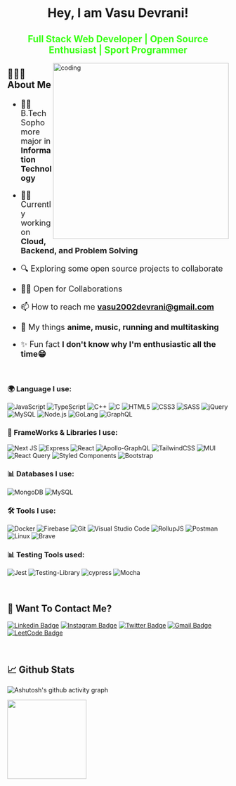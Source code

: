 <!-- <img align="center" src="https://i.imgur.com/4ASafy0.png"> -->

<h1 align="center"> Hey, I am Vasu Devrani!</h1>
<!-- h -->
<span style="color:#39FF14"><h2 align="center" color="#39FF14">Full Stack Web Developer | Open Source Enthusiast | Sport Programmer</h2></span>

<div>
<img align="right" alt="coding" width="400" src="https://user-images.githubusercontent.com/101383635/198191581-35c5935a-ac37-4ee0-af05-1ba14e08f026.gif">
</div>
<h2>

🙋🏻‍♂️ About Me

</h2>
<span style="font-size: 18px">
<p >

- 👨‍🎓 B.Tech Sophomore major in **Information Technology**

- 👨‍💻 Currently working on **Cloud, Backend, and Problem Solving**

- 🔍 Exploring some open source projects to collaborate

- 🤝🏼 Open for Collaborations
 
-  📫 How to reach me **vasu2002devrani@gmail.com**
 
- 🙂 My things **anime, music, running and multitasking**

- ✨ Fun fact **I don't know why I'm enthusiastic all the time😁**

</p>
</span>
</br>

<h3>

🌍 Language I use:

</h3>

<p >
 
![JavaScript](https://img.shields.io/badge/JavaScript-F7DF1E?style=for-the-badge&logo=javascript&logoColor=black)
![TypeScript](https://shields.io/badge/TypeScript-3178C6?logo=TypeScript&logoColor=FFF&style=for-the-badge)
![C++](https://img.shields.io/badge/C%2B%2B-00599C?style=for-the-badge&logo=c%2B%2B&logoColor=white)
![C](https://img.shields.io/badge/C-00599C?style=for-the-badge&logo=c&logoColor=white)
![HTML5](https://img.shields.io/badge/HTML5-E34F26?style=for-the-badge&logo=html5&logoColor=white)
![CSS3](https://img.shields.io/badge/CSS3-1572B6?style=for-the-badge&logo=css3&logoColor=white)
![SASS](https://img.shields.io/badge/SASS-hotpink.svg?style=for-the-badge&logo=SASS&logoColor=white)
![jQuery](https://img.shields.io/badge/jQuery-0769AD?style=for-the-badge&logo=jquery&logoColor=white)
![MySQL](https://img.shields.io/badge/MySQL-00000F?style=for-the-badge&logo=mysql&logoColor=white)
![Node.js](https://img.shields.io/badge/Node.js-43853D?style=for-the-badge&logo=node.js&logoColor=white)
![GoLang](https://img.shields.io/badge/Go-GoLang-blue?style=for-the-badge)
![GraphQL](https://img.shields.io/badge/-GraphQL-E10098?style=for-the-badge&logo=graphql&logoColor=white)
 
<h3>

🦾 FrameWorks & Libraries I use:

</h3>
 
<p>
 
![Next JS](https://img.shields.io/badge/Next-black?style=for-the-badge&logo=next.js&logoColor=white)
![Express](https://img.shields.io/badge/Express.js-white?style=for-the-badge&logo=express&logoColor=black)
![React](https://img.shields.io/badge/React-20232A?style=for-the-badge&logo=react&logoColor=61DAFB)
![Apollo-GraphQL](https://img.shields.io/badge/-ApolloGraphQL-311C87?style=for-the-badge&logo=apollo-graphql)
![TailwindCSS](https://img.shields.io/badge/tailwindcss-%2338B2AC.svg?style=for-the-badge&logo=tailwind-css&logoColor=white)
![MUI](https://img.shields.io/badge/MUI-%230081CB.svg?style=for-the-badge&logo=mui&logoColor=white)
![React Query](https://img.shields.io/badge/-React%20Query-FF4154?style=for-the-badge&logo=react%20query&logoColor=white)
![Styled Components](https://img.shields.io/badge/styled--components-DB7093?style=for-the-badge&logo=styled-components&logoColor=white)
![Bootstrap](https://img.shields.io/badge/Bootstrap-563D7C?style=for-the-badge&logo=bootstrap&logoColor=white)

</p>

<h3>

📊 Databases I use:

</h3>
<p>
 
![MongoDB](https://img.shields.io/badge/MongoDB-4EA94B?style=for-the-badge&logo=mongodb&logoColor=white)
![MySQL](https://img.shields.io/badge/mysql-%2300f.svg?style=for-the-badge&logo=mysql&logoColor=white)

</p>

<h3>

🛠️ Tools I use:

</h3>

![Docker](https://img.shields.io/badge/docker-%230db7ed.svg?style=for-the-badge&logo=docker&logoColor=white)
![Firebase](https://img.shields.io/badge/Firebase-039BE5?style=for-the-badge&logo=Firebase&logoColor=white)
![Git](https://img.shields.io/badge/-git-F1502F?style=for-the-badge&logo=git&logoColor=white)
![Visual Studio Code](https://img.shields.io/badge/Visual_Studio_Code-0078D4?style=for-the-badge&logo=visual%20studio%20code&logoColor=white)
![RollupJS](https://img.shields.io/badge/RollupJS-ef3335?style=for-the-badge&logo=rollup.js&logoColor=white)
![Postman](https://img.shields.io/badge/Postman-E95420?style=for-the-badge&logo=Postman&logoColor=white)
![Linux](https://img.shields.io/badge/Linux-FCC624?style=for-the-badge&logo=linux&logoColor=black)
![Brave](https://img.shields.io/badge/Brave-FB542B?style=for-the-badge&logo=Brave&logoColor=white)

</p>

<h3>

📊 Testing Tools used:

</h3>
<p>
 
![Jest](https://img.shields.io/badge/-jest-%23C21325?style=for-the-badge&logo=jest&logoColor=white)
![Testing-Library](https://img.shields.io/badge/-TestingLibrary-%23E33332?style=for-the-badge&logo=testing-library&logoColor=white)
![cypress](https://img.shields.io/badge/-cypress-%23E5E5E5?style=for-the-badge&logo=cypress&logoColor=058a5e)
![Mocha](https://img.shields.io/badge/-mocha-%238D6748?style=for-the-badge&logo=mocha&logoColor=white)

</p>
</br>

<h2>💬 Want To Contact Me? </h2>

<p >

[![Linkedin Badge](https://img.shields.io/badge/-VasuDevrani-blue?style=for-the-badge&logo=Linkedin&logoColor=white&link=https://linkedin.com/in/vasu-devrani)](https://linkedin.com/in/vasu-devrani)
[![Instagram Badge](https://img.shields.io/badge/-vasu_devrani-purple?style=for-the-badge&logo=instagram&logoColor=white&link=https://www.instagram.com/vasu_devrani/)](https://www.instagram.com/vasu_devrani/)
[![Twitter Badge](https://img.shields.io/badge/-si_vasu-blue?style=for-the-badge&logo=Twitter&logoColor=white&link=https://twitter.com/si_vasu)](https://twitter.com/si_vasu)
[![Gmail Badge](https://img.shields.io/badge/Vasu_Devrani@gmail.com-white?style=for-the-badge&logo=Gmail&logoColor=&link=mailto:vasu2002devrani@gmail.com)](mailto:vasu2002devrani@gmail.com)
[![LeetCode Badge](https://img.shields.io/badge/LeetCode-000000?style=for-the-badge&logo=LeetCode&logoColor=#d16c06&link=https://www.leetcode.com/vasudevrani)](https://www.leetcode.com/vasudevrani)

 </p>
</br>
<h2>📈 Github Stats</h2>

<p >
 
![Ashutosh's github activity graph](https://github-readme-activity-graph.cyclic.app/graph?username=VasuDevrani&bg_color=090132&color=009dff&line=0287d9&point=ffffff&area=true&hide_border=true)

<a href="https://github.com/2802AdityA">
<!--   <img height="180em" src="https://github-readme-stats.vercel.app/api?username=VasuDevrani&show_icons=true&theme=algolia&include_all_commits=true&count_private=true"/> -->
  <img height="180em" src="https://github-readme-stats.vercel.app/api/top-langs/?username=VasuDevrani&theme=algolia&hide=c%2B%2B&layout=compact"/>
</a>
 
<!--   [![GitHub Streak](https://streak-stats.demolab.com?user=VasuDevrani&theme=cobalt)](https://git.io/streak-stats) -->

</p>
